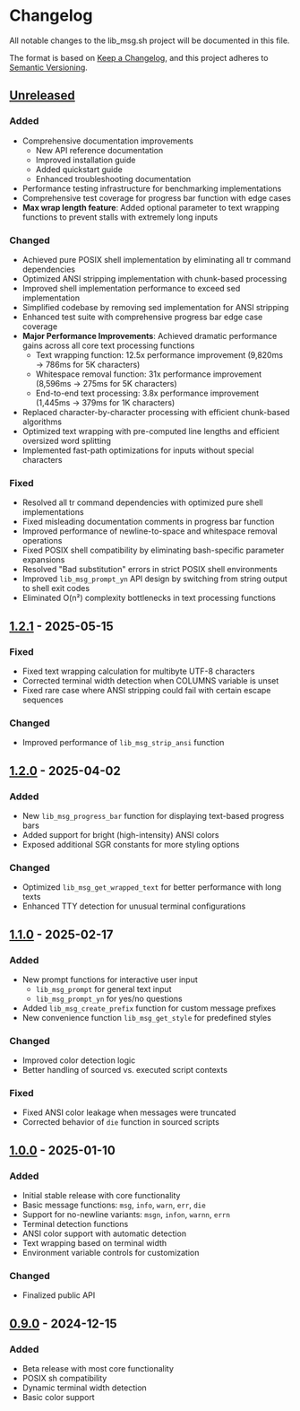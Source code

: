 # Changelog

All notable changes to the lib_msg.sh project will be documented in this file.

The format is based on [Keep a Changelog](https://keepachangelog.com/en/1.0.0/),
and this project adheres to [Semantic Versioning](https://semver.org/spec/v2.0.0.html).

## [Unreleased]

### Added
- Comprehensive documentation improvements
  - New API reference documentation
  - Improved installation guide
  - Added quickstart guide
  - Enhanced troubleshooting documentation
- Performance testing infrastructure for benchmarking implementations
- Comprehensive test coverage for progress bar function with edge cases
- **Max wrap length feature**: Added optional parameter to text wrapping functions to prevent stalls with extremely long inputs

### Changed
- Achieved pure POSIX shell implementation by eliminating all tr command dependencies
- Optimized ANSI stripping implementation with chunk-based processing
- Improved shell implementation performance to exceed sed implementation
- Simplified codebase by removing sed implementation for ANSI stripping
- Enhanced test suite with comprehensive progress bar edge case coverage
- **Major Performance Improvements**: Achieved dramatic performance gains across all core text processing functions
  - Text wrapping function: 12.5x performance improvement (9,820ms → 786ms for 5K characters)
  - Whitespace removal function: 31x performance improvement (8,596ms → 275ms for 5K characters)
  - End-to-end text processing: 3.8x performance improvement (1,445ms → 379ms for 1K characters)
- Replaced character-by-character processing with efficient chunk-based algorithms
- Optimized text wrapping with pre-computed line lengths and efficient oversized word splitting
- Implemented fast-path optimizations for inputs without special characters

### Fixed
- Resolved all tr command dependencies with optimized pure shell implementations
- Fixed misleading documentation comments in progress bar function
- Improved performance of newline-to-space and whitespace removal operations
- Fixed POSIX shell compatibility by eliminating bash-specific parameter expansions
- Resolved "Bad substitution" errors in strict POSIX shell environments
- Improved `lib_msg_prompt_yn` API design by switching from string output to shell exit codes
- Eliminated O(n²) complexity bottlenecks in text processing functions

## [1.2.1] - 2025-05-15

### Fixed
- Fixed text wrapping calculation for multibyte UTF-8 characters
- Corrected terminal width detection when COLUMNS variable is unset
- Fixed rare case where ANSI stripping could fail with certain escape sequences

### Changed
- Improved performance of `lib_msg_strip_ansi` function

## [1.2.0] - 2025-04-02

### Added
- New `lib_msg_progress_bar` function for displaying text-based progress bars
- Added support for bright (high-intensity) ANSI colors
- Exposed additional SGR constants for more styling options

### Changed
- Optimized `lib_msg_get_wrapped_text` for better performance with long texts
- Enhanced TTY detection for unusual terminal configurations

## [1.1.0] - 2025-02-17

### Added
- New prompt functions for interactive user input
  - `lib_msg_prompt` for general text input
  - `lib_msg_prompt_yn` for yes/no questions
- Added `lib_msg_create_prefix` function for custom message prefixes
- New convenience function `lib_msg_get_style` for predefined styles

### Changed
- Improved color detection logic
- Better handling of sourced vs. executed script contexts

### Fixed
- Fixed ANSI color leakage when messages were truncated
- Corrected behavior of `die` function in sourced scripts

## [1.0.0] - 2025-01-10

### Added
- Initial stable release with core functionality
- Basic message functions: `msg`, `info`, `warn`, `err`, `die`
- Support for no-newline variants: `msgn`, `infon`, `warnn`, `errn`
- Terminal detection functions
- ANSI color support with automatic detection
- Text wrapping based on terminal width
- Environment variable controls for customization

### Changed
- Finalized public API

## [0.9.0] - 2024-12-15

### Added
- Beta release with most core functionality
- POSIX sh compatibility
- Dynamic terminal width detection
- Basic color support

[Unreleased]: https://github.com/ekartashov/lib_msg.sh/compare/v1.2.1...HEAD
[1.2.1]: https://github.com/ekartashov/lib_msg.sh/compare/v1.2.0...v1.2.1
[1.2.0]: https://github.com/ekartashov/lib_msg.sh/compare/v1.1.0...v1.2.0
[1.1.0]: https://github.com/ekartashov/lib_msg.sh/compare/v1.0.0...v1.1.0
[1.0.0]: https://github.com/ekartashov/lib_msg.sh/compare/v0.9.0...v1.0.0
[0.9.0]: https://github.com/ekartashov/lib_msg.sh/releases/tag/v0.9.0